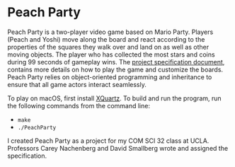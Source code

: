 # Peach Party

Peach Party is a two-player video game based on Mario Party. Players (Peach and Yoshi) move along the board and react according to the properties of the squares they walk over and land on as well as other moving objects. The player who has collected the most stars and coins during 99 seconds of gameplay wins. The [project specification document](spec.pdf), contains more details on how to play the game and customize the boards. Peach Party relies on object-oriented programming and inheritance to ensure that all game actors interact seamlessly. 
  
To play on macOS, first install [XQuartz](https://www.xquartz.org/). To build and run the program, run the following commands from the command line:
- `make`
- `./PeachParty`
  
I created Peach Party as a project for my COM SCI 32 class at UCLA. Professors Carey Nachenberg and David Smallberg wrote and assigned the specification.  
